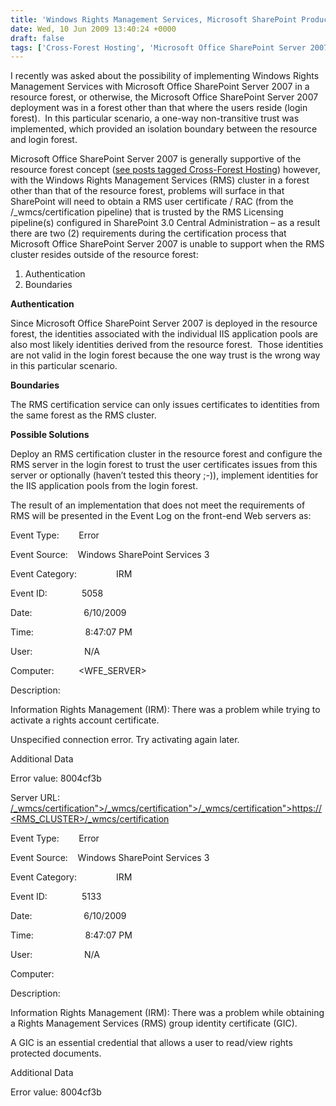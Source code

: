 ```yaml
---
title: 'Windows Rights Management Services, Microsoft SharePoint Products and Technologies, and Forest Boundaries'
date: Wed, 10 Jun 2009 13:40:24 +0000
draft: false
tags: ['Cross-Forest Hosting', 'Microsoft Office SharePoint Server 2007']
---
```


I recently was asked about the possibility of implementing Windows Rights Management Services with Microsoft Office SharePoint Server 2007 in a resource forest, or otherwise, the Microsoft Office SharePoint Server 2007 deployment was in a forest other than that where the users reside (login forest).  In this particular scenario, a one-way non-transitive trust was implemented, which provided an isolation boundary between the resource and login forest.

Microsoft Office SharePoint Server 2007 is generally supportive of the resource forest concept ([see posts tagged Cross-Forest Hosting](http://blogs.technet.com/wbaer/archive/tags/Cross-Forest+Hosting/default.aspx)) however, with the Windows Rights Management Services (RMS) cluster in a forest other than that of the resource forest, problems will surface in that SharePoint will need to obtain a RMS user certificate / RAC (from the /\_wmcs/certification pipeline) that is trusted by the RMS Licensing pipeline(s) configured in SharePoint 3.0 Central Administration – as a result there are two (2) requirements during the certification process that Microsoft Office SharePoint Server 2007 is unable to support when the RMS cluster resides outside of the resource forest:

1.  Authentication
2.  Boundaries

**Authentication**

Since Microsoft Office SharePoint Server 2007 is deployed in the resource forest, the identities associated with the individual IIS application pools are also most likely identities derived from the resource forest.  Those identities are not valid in the login forest because the one way trust is the wrong way in this particular scenario.

**Boundaries**

The RMS certification service can only issues certificates to identities from the same forest as the RMS cluster.

**Possible Solutions**

Deploy an RMS certification cluster in the resource forest and configure the RMS server in the login forest to trust the user certificates issues from this server or optionally (haven’t tested this theory ;-)), implement identities for the IIS application pools from the login forest.

The result of an implementation that does not meet the requirements of RMS will be presented in the Event Log on the front-end Web servers as:

Event Type:        Error

Event Source:    Windows SharePoint Services 3

Event Category:                IRM

Event ID:              5058

Date:                     6/10/2009

Time:                     8:47:07 PM

User:                     N/A

Computer:          <WFE\_SERVER>

Description:

Information Rights Management (IRM): There was a problem while trying to activate a rights account certificate.

Unspecified connection error. Try activating again later.

Additional Data

Error value: 8004cf3b

Server URL: [/\_wmcs/certification">/\_wmcs/certification">/\_wmcs/certification">https://<RMS\_CLUSTER>/\_wmcs/certification](https://<RMS_CLUSTER>/_wmcs/certification)

Event Type:        Error

Event Source:    Windows SharePoint Services 3

Event Category:                IRM

Event ID:              5133

Date:                     6/10/2009

Time:                     8:47:07 PM

User:                     N/A

Computer:          <SERVER>

Description:

Information Rights Management (IRM): There was a problem while obtaining a Rights Management Services (RMS) group identity certificate (GIC).

A GIC is an essential credential that allows a user to read/view rights protected documents.

Additional Data

Error value: 8004cf3b